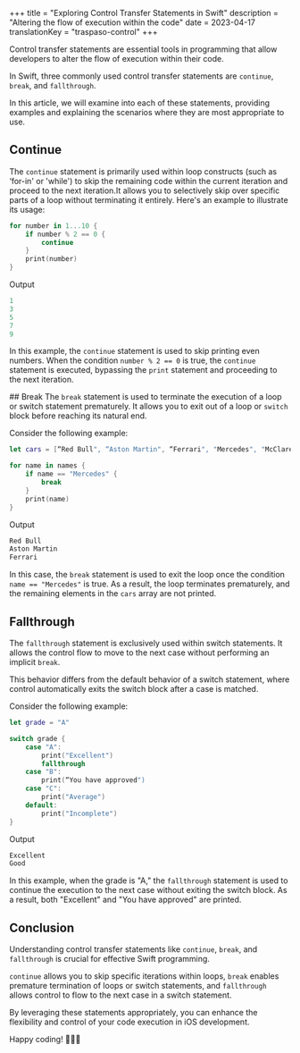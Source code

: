 +++
title = "Exploring Control Transfer Statements in Swift"
description = "Altering the flow of execution within the code"
date = 2023-04-17
translationKey = "traspaso-control"
+++

Control transfer statements are essential tools in programming that allow developers to alter the flow of execution within their code. 

In Swift, three commonly used control transfer statements are `continue`, `break`, and `fallthrough`. 

In this article, we will examine into each of these statements, providing examples and explaining the scenarios where they are most appropriate to use.

## Continue
The `continue` statement is primarily used within loop constructs (such as ‘for-in' or 'while') to skip the remaining code within the current iteration and proceed to the next iteration.It allows you to selectively skip over specific parts of a loop without terminating it entirely.
Here's an example to illustrate its usage:

```swift
for number in 1...10 {
    if number % 2 == 0 {
        continue
    }
    print(number)
}
```

Output
```swift
1
3
5
7
9
```

In this example, the `continue` statement is used to skip printing even numbers. When the condition `number % 2 == 0` is true, the `continue` statement is executed, bypassing the `print` statement and proceeding to the next iteration. 

## Break
The `break` statement is used to terminate the execution of a loop or switch statement prematurely. It allows you to exit out of a loop or `switch` block before reaching its natural end.

Consider the following example:

```swift
let cars = [“Red Bull", “Aston Martin", “Ferrari", "Mercedes", "McClaren"]

for name in names {
    if name == "Mercedes" {
        break
    }
    print(name)
}
```

Output
```swift
Red Bull
Aston Martin
Ferrari
```

In this case, the `break` statement is used to exit the loop once the condition `name == "Mercedes"` is true. As a result, the loop terminates prematurely, and the remaining elements in the `cars` array are not printed.

## Fallthrough
The `fallthrough` statement is exclusively used within switch statements. It allows the control flow to move to the next case without performing an implicit `break`.

This behavior differs from the default behavior of a switch statement, where control automatically exits the switch block after a case is matched.

Consider the following example:

```swift
let grade = "A"

switch grade {
    case "A":
        print("Excellent")
        fallthrough
    case "B":
        print(“You have approved")
    case "C":
        print("Average")
    default:
        print("Incomplete")
}
```

Output
```swift
Excellent
Good
```

In this example, when the grade is "A," the `fallthrough` statement is used to continue the execution to the next case without exiting the switch block. As a result, both "Excellent" and "You have approved" are printed.

## Conclusion
Understanding control transfer statements like `continue`, `break`, and `fallthrough` is crucial for effective Swift programming. 

`continue` allows you to skip specific iterations within loops, `break` enables premature termination of loops or switch statements, and `fallthrough` allows control to flow to the next case in a switch statement.
 
By leveraging these statements appropriately, you can enhance the flexibility and control of your code execution in iOS development.

Happy coding! 👨🏻‍💻

